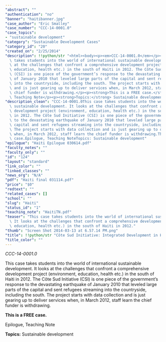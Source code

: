 ```yaml
---
"abstract": ""
"authentication": "no"
"banner": "haitibanner.jpg"
"case_author": "Eric Smalley"
"case_number": "CCC-14-0001.0"
"case_topics":
- "sustainable development"
"category": "Sustainable Development Cases"
"category_id": "20"
"created_on": "2/25/2014"
"description": !!python/str "<html><body><p><em>CCC-14-0001.0</em></p><p>This case\
  \ takes students into the world of international sustainable development. It looks\
  \ at the challenges that confront a comprehensive development project (environment,\
  \ education, health etc.) in the south of Haiti in 2012. The Côte Sud Initiative\
  \ (CSI) is one piece of the government’s response to the devastating earthquake\
  \ of January 2010 that leveled large parts of the capital and sent refugees streaming\
  \ into the countryside, including the south. The project starts with data collection\
  \ and is just gearing up to deliver services when, in March 2012, staff learn the\
  \ chief funder is withdrawing.</p><p><strong>This is a FREE case.</strong></p><p>Epilogue,\
  \ Teaching Note</p><p><strong>Topics:</strong> Sustainable development</p></body></html>"
"description_clean": "CCC-14-0001.0This case takes students into the world of international\
  \ sustainable development. It looks at the challenges that confront a comprehensive\
  \ development project (environment, education, health etc.) in the south of Haiti\
  \ in 2012. The Côte Sud Initiative (CSI) is one piece of the government’s response\
  \ to the devastating earthquake of January 2010 that leveled large parts of the\
  \ capital and sent refugees streaming into the countryside, including the south.\
  \ The project starts with data collection and is just gearing up to deliver services\
  \ when, in March 2012, staff learn the chief funder is withdrawing.This is a FREE\
  \ case.Epilogue, Teaching NoteTopics: Sustainable development"
"epilogue": "Haiti Epilogue 030614.pdf"
"faculty_notes": ""
"faculty_only": ""
"id": "124"
"layout": "standard"
"link_color": ""
"linked_classes": ""
"news_org": "N/A"
"pdf": "Haiti final 031114.pdf"
"price": "$0"
"redtext": ""
"related_cases": []
"school": ""
"slug": "Haiti"
"status_id": "1"
"teaching_note": "HaitiTN.pdf"
"teaser": "This case takes students into the world of international sustainable development.\
  \ It looks at the challenges that confront a comprehensive development project (environment,\
  \ education, health etc.) in the south of Haiti in 2012."
"thumb": "Screen Shot 2014-03-13 at 6.57.14 PM.png"
"title": !!python/str "Côte Sud Initiative: Integrated Development in Haiti"
"title_color": ""
---
```

<html><body><p><em>CCC-14-0001.0</em></p><p>This case takes students into the world of international sustainable development. It looks at the challenges that confront a comprehensive development project (environment, education, health etc.) in the south of Haiti in 2012. The Côte Sud Initiative (CSI) is one piece of the government’s response to the devastating earthquake of January 2010 that leveled large parts of the capital and sent refugees streaming into the countryside, including the south. The project starts with data collection and is just gearing up to deliver services when, in March 2012, staff learn the chief funder is withdrawing.</p><p><strong>This is a FREE case.</strong></p><p>Epilogue, Teaching Note</p><p><strong>Topics:</strong> Sustainable development</p></body></html>
